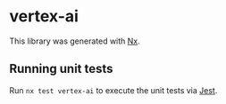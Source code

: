 # vertex-ai

This library was generated with [Nx](https://nx.dev).

## Running unit tests

Run `nx test vertex-ai` to execute the unit tests via [Jest](https://jestjs.io).
